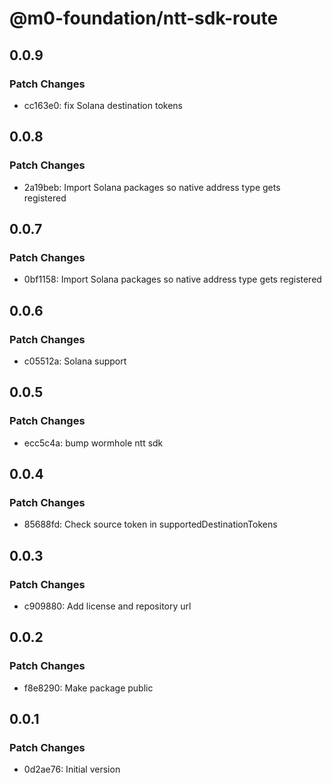 # @m0-foundation/ntt-sdk-route

## 0.0.9

### Patch Changes

- cc163e0: fix Solana destination tokens

## 0.0.8

### Patch Changes

- 2a19beb: Import Solana packages so native address type gets registered

## 0.0.7

### Patch Changes

- 0bf1158: Import Solana packages so native address type gets registered

## 0.0.6

### Patch Changes

- c05512a: Solana support

## 0.0.5

### Patch Changes

- ecc5c4a: bump wormhole ntt sdk

## 0.0.4

### Patch Changes

- 85688fd: Check source token in supportedDestinationTokens

## 0.0.3

### Patch Changes

- c909880: Add license and repository url

## 0.0.2

### Patch Changes

- f8e8290: Make package public

## 0.0.1

### Patch Changes

- 0d2ae76: Initial version
